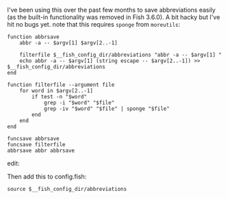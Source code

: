 I've been using this over the past few months to save abbreviations easily (as the built-in functionality was removed in Fish 3.6.0). A bit hacky but I've hit no bugs yet. note that this requires `sponge` from `moreutils`:

    function abbrsave
        abbr -a -- $argv[1] $argv[2..-1]

        filterfile $__fish_config_dir/abbreviations "abbr -a -- $argv[1] "
        echo abbr -a -- $argv[1] (string escape -- $argv[2..-1]) >> $__fish_config_dir/abbreviations
    end

    function filterfile --argument file
        for word in $argv[2..-1]
            if test -n "$word"
                grep -i "$word" "$file"
                grep -iv "$word" "$file" | sponge "$file"
            end
        end
    end

    funcsave abbrsave
    funcsave filterfile
    abbrsave abbr abbrsave

edit:

Then add this to config.fish:

    source $__fish_config_dir/abbreviations
